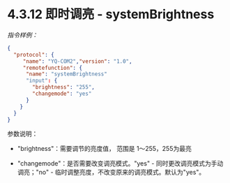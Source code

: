 # 4.3.12   即时调亮 - systemBrightness

*指令样例：*

```json
{
  "protocol": {
     "name": "YQ-COM2","version": "1.0",
     "remotefunction": {
      "name": "systemBrightness"
      "input": {
        "brightness": "255",
        "changemode": "yes"
      }
    }
  }
}
```

参数说明：

- "brightness"：需要调节的亮度值， 范围是 1～255，255为最亮

- "changemode"：是否需要改变调亮模式。"yes" - 同时更改调亮模式为手动调亮；"no" - 临时调整亮度，不改变原来的调亮模式。默认为"yes"。